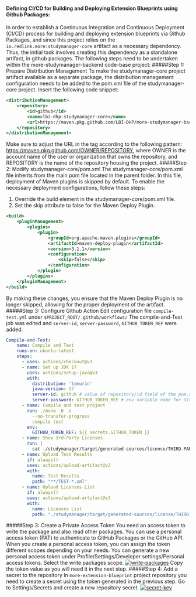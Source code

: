 #### Defining CI/CD for Building and Deploying Extension Blueprints using Github Packages:
In order to establish a Continuous Integration and Continuous Deployment (CI/CD) process for building and deploying extension blueprints via Github Packages, 
and since this project relies on the `io.redlink.more:studymanager-core` artifact as a necessary dependency. Thus, the initial task involves creating this dependency as a  standalone artifact, in github packages.
The following steps need to be undertaken within the more-studymanager-backend code-base project:
#####Step 1: Prepare Distribution Management
To make the studymanager-core project artifact available as a separate package, the distribution management configuration needs to be added to the pom.xml file of the studymanager-core project. Insert the following code snippet:
```xml
<distributionManagement>
    <repository>
        <id>github</id>
        <name>lbi-dhp-studymanager-core</name>
        <url>https://maven.pkg.github.com/LBI-DHP/more-studymanager-backend</url>
    </repository>
</distributionManagement>
```
Make sure to adjust the URL in the <url> tag according to the following pattern: https://maven.pkg.github.com/OWNER/REPOSITORY, where OWNER is the account name of the user or organization that owns the repository, and REPOSITORY is the name of the repository housing the project.
#####Step 2: Modify studymanager-core/pom.xml
The studymanager-core/pom.xml file inherits from the main pom file located in the parent folder. In this file, deployment of Maven plugins is skipped by default. To enable the necessary deployment configurations, follow these steps:
1. Override the build element in the studymanager-core/pom.xml file.
2. Set the skip attribute to false for the Maven Deploy Plugin.

```xml
<build>
    <pluginManagement>
        <plugins>
            <plugin>
                <groupId>org.apache.maven.plugins</groupId>
                <artifactId>maven-deploy-plugin</artifactId>
                <version>3.1.1</version>
                <configuration>
                    <skip>false</skip>
                </configuration>
            </plugin>
        </plugins>
    </pluginManagement>
</build>
```
By making these changes, you ensure that the Maven Deploy Plugin is no longer skipped, allowing for the proper deployment of the artifact.
#####Step 3: Configure Github Action
Edit configuration file `compile-test.yml` under `$PROJECT_ROOT/.github/workflows/`
The compile-and-Test job was edited and  `server-id`, `server-password`, `GITHUB_TOKEN_REF` were added.
```yaml
Compile-and-Test:
    name: Compile and Test
    runs-on: ubuntu-latest
    steps:
      - uses: actions/checkout@v3
      - name: Set up JDK 17
        uses: actions/setup-java@v3
        with:
          distribution: 'temurin'
          java-version: 17
          server-id: github # value of repository/id field of the pom.xml
          server-password: GITHUB_TOKEN_REF # env variable name for GitHub Personal Access Token
      - name: Compile and test project
        run: ./mvnw -B -U
          --no-transfer-progress
          compile test          
        env:
          GITHUB_TOKEN_REF: ${{ secrets.GITHUB_TOKEN }}
      - name: Show 3rd-Party Licenses
        run: |
          cat ./studymanager/target/generated-sources/license/THIRD-PARTY.txt
      - name: Upload Test Results
        if: always()
        uses: actions/upload-artifact@v3
        with:
          name: Test Results
          path: "**/TEST-*.xml"
      - name: Upload Licenses List
        if: always()
        uses: actions/upload-artifact@v3
        with:
          name: Licenses List
          path: "./studymanager/target/generated-sources/license/THIRD-PARTY.txt"
```

#####Step 3: Create a Private Access Token
You need an access token to write the package and also read other packages. You can use a personal access token (PAT) to authenticate to GitHub Packages or the GitHub API. When you create a personal access token, you can assign the token different scopes depending on your needs.
You can generate a new personal access token under Profile/Settings/Developer settings/Personal access tokens.
Select the write:packages scope.
[![write-packages](a "write-packages")](http://google.com "write-packages")
Copy the token value as you will need it in the next step.
#####Step 4: Add a secret to the repository
In `more-extension-blueprint` project repository you need to create a secret using the token generated in the previous step. Go to Settings/Secrets and create a new repository secret.
[![secret-key](a "secret key")](http://google.com "secret-key")
